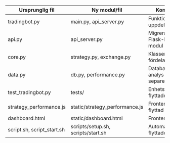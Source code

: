 | Ursprunglig fil                | Ny modul/fil                | Kommentar |
|-------------------------------|-----------------------------|----------|
| tradingbot.py                 | main.py, api_server.py      | Funktionalitet uppdelad |
| api.py                        | api_server.py               | Migrerad till Flask-baserad modul |
| core.py                       | strategy.py, exchange.py    | Klasser/funktioner fördelade |
| data.py                       | db.py, performance.py       | Databas och analys separerade |
| test_tradingbot.py            | tests/                      | Enhetstester flyttade |
| strategy_performance.js       | static/strategy_performance.js | Frontendmodul flyttad |
| dashboard.html                | static/dashboard.html       | Frontend flyttad |
| script.sh, script_start.sh    | scripts/setup.sh, scripts/start.sh | Automationsskript flyttade |
